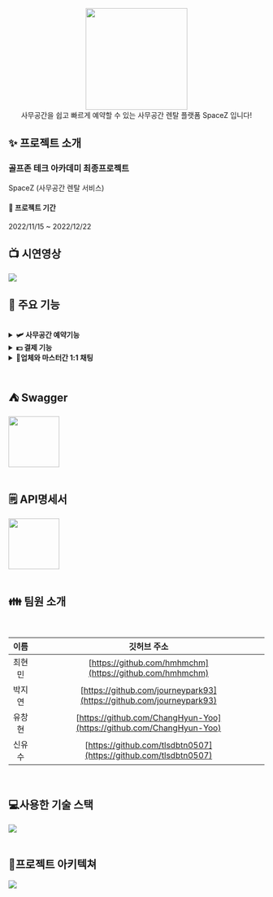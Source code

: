 <p align="center"><img width= 200px src="https://user-images.githubusercontent.com/101076530/209034927-4c389ea3-448a-48cd-a925-859ce77ae769.png">
<br>사무공간을 쉽고 빠르게 예약할 수 있는 사무공간 렌탈 플랫폼 SpaceZ 입니다!</p>


## ✨ 프로젝트 소개
 ### 골프존 테크 아카데미 최종프로젝트 <br>
 SpaceZ (사무공간 렌탈 서비스)
<br>
#### 📆 프로젝트 기간 <br>

2022/11/15 ~ 2022/12/22

## :tv: 시연영상

<a href="https://youtu.be/BG2JleLayLE"><img src="https://img.shields.io/badge/YouTube-FF0000?style=flat&logo=YouTube&logoColor=white"/></a>

## 🔧 주요 기능
<br>

<details> 
  <summary><strong> 🛩 사무공간 예약기능</strong></summary>
  <br/>
  <ul>
    <li>원하는 시간을 선택한 뒤 예약하기 버튼을 클릭하고 결제 방법에 따라 예약이 가능합니다.</li>
    <li>이미 예약된 시간과 날짜에는 예약할 수 없습니다.</li>
  <li> <img width="600" src="https://user-images.githubusercontent.com/101076530/209040458-45ebdb13-64c1-46e5-833c-782a7f6ee689.gif"> </li>
  </ul>
</details>

<details> 
  <summary><strong> 💵 결제 기능</strong></summary>
  <br/>
  <ul>
    <li>회의실과 데스크 사무공간 결제는 선결제(전체)와 보증금 결제로 나뉘어져 결제가 가능하며 오피스 사무공간은 예약결제로 진행이 됩니다.</li>
    <li>SPACEZ pay 간편결제로 카드등록 한번으로 편하게 결제서비스를 이용할 수 있습니다.</li>
    <li><img width="600" src="https://user-images.githubusercontent.com/101076530/209040748-2823c309-1ddc-4a0a-bec4-804ccc095fe5.gif"></li>
  </ul>
</details>

<details> 
  <summary><strong> 📱업체와 마스터간 1:1 채팅</strong></summary>
  <br/>
  <ul>
    <li>검색창을 클릭 시 일반 검색도 가능하지만 위치를 입력할 경우 지도로 이용가능한 사무공간이 보여지게 됩니다.</li>
   <li><img width="600" alt="스크린샷 2022-11-10 오후 5 58 16" src="https://user-images.githubusercontent.com/58718743/201046408-63209b9a-c8b4-4bc4-b0aa-f3ea34868049.png"></li>
  </ul>
</details>
<br>

## :tent: Swagger
<a href="https://spacez3.shop/swagger-ui.html"><img width="100" src="https://img.shields.io/badge/Swagger-85EA2D?style=flat&logo=Swagger&logoColor=white" /></a>
<br>
<br>

## 🗒️ API명세서
<a href="https://bouncy-fisher-a4d.notion.site/API-fe0630016c5a4114a0518bd44c724b99"><img width="100" src="https://img.shields.io/badge/Notion-000000?style=flat&logo=Notion&logoColor=white" /></a>
<br>
<br>

## 👪 팀원 소개
<br>

| 이름     | 깃허브 주소                                                |      
|:--------:|:----------------------------------------------------------:|
| 최현민   | [https://github.com/hmhmchm](https://github.com/hmhmchm)                   |
| 박지연   | [https://github.com/journeypark93](https://github.com/journeypark93)                       |
| 유창현   | [https://github.com/ChangHyun-Yoo](https://github.com/ChangHyun-Yoo)                       |
| 신유수   | [https://github.com/tlsdbtn0507](https://github.com/tlsdbtn0507)                       |
<br>

## 💻사용한 기술 스택
<img src="https://user-images.githubusercontent.com/101076530/209035964-592a5ab0-f634-4209-ade4-46b2d5a20ad8.png">
<br>
<br>

## :bank:프로젝트 아키텍쳐
<img src="https://user-images.githubusercontent.com/101076530/209036689-0e909517-4d19-4228-9b3f-3d9fc7a55a62.png">
<br>
<br>
